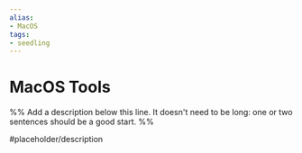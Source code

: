 ```yaml
---
alias: 
- MacOS
tags:
- seedling
---
```


# MacOS Tools

%% Add a description below this line. It doesn't need to be long: one or two sentences should be a good start. %%

#placeholder/description 
